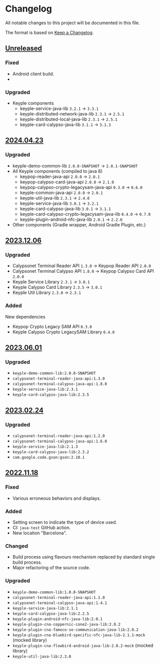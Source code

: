 # Changelog
All notable changes to this project will be documented in this file.

The format is based on [Keep a Changelog](https://keepachangelog.com/en/1.0.0/).

## [Unreleased]
### Fixed
- Android client build.
- 
### Upgraded
- Keyple components
  - keyple-service-java-lib `3.2.1` -> `3.3.1`
  - keyple-distributed-network-java-lib `2.3.1` -> `2.5.1`
  - keyple-distributed-local-java-lib `2.3.1` -> `2.5.1`
  - keyple-card-calypso-java-lib `3.1.1` -> `3.1.3`

## [2024.04.23]
### Upgraded
- keyple-demo-common-lib `2.0.0-SNAPSHOT` -> `2.0.1-SNAPSHOT`
- All Keyple components (compiled to java 8)
  - keypop-reader-java-api `2.0.0` -> `2.0.1`
  - keypop-calypso-card-java-api `2.0.0` -> `2.1.0`
  - keypop-calypso-crypto-legacysam-java-api `0.3.0` -> `0.6.0`
  - keyple-common-java-api `2.0.0` -> `2.0.1`
  - keyple-util-java-lib `2.3.1` -> `2.4.0`
  - keyple-service-java-lib `3.0.1` -> `3.2.1`
  - keyple-card-calypso-java-lib `3.0.1` -> `3.1.1`
  - keyple-card-calypso-crypto-legacysam-java-lib `0.4.0` -> `0.7.0`
  - keyple-plugin-android-nfc-java-lib `2.0.1` -> `2.2.0`
- Other components (Gradle wrapper, Android Gradle Plugin, etc.)

## [2023.12.06]
### Upgraded
- Calypsonet Terminal Reader API `1.3.0` -> Keypop Reader API `2.0.0`
- Calypsonet Terminal Calypso API `1.8.0` -> Keypop Calypso Card API `2.0.0`
- Keyple Service Library `2.3.1` -> `3.0.1`
- Keyple Calypso Card Library `2.3.5` -> `3.0.1`
- Keyple Util Library `2.3.0` -> `2.3.1`

### Added
New dependencies
- Keypop Crypto Legacy SAM API `0.3.0`
- Keyple Calypso Crypto LegacySAM Library `0.4.0`

## [2023.06.01]
### Upgraded
- `keyple-demo-common-lib:2.0.0-SNAPSHOT`
- `calypsonet-terminal-reader-java-api:1.3.0`
- `calypsonet-terminal-calypso-java-api:1.8.0`
- `keyple-service-java-lib:2.3.1`
- `keyple-card-calypso-java-lib:2.3.5`

## [2023.02.24]
### Upgraded
- `calypsonet-terminal-reader-java-api:1.2.0`
- `calypsonet-terminal-calypso-java-api:1.6.0`
- `keyple-service-java-lib:2.1.3`
- `keyple-card-calypso-java-lib:2.3.2`
- `com.google.code.gson:gson:2.10.1`

## [2022.11.18]
### Fixed
- Various erroneous behaviors and displays.
### Added
- Setting screen to indicate the type of device used.
- CI: `java-test` GitHub action.
- New location "Barcelona".
### Changed
- Build process using flavours mechanism replaced by standard single build process.
- Major refactoring of the source code.
### Upgraded
- `keyple-demo-common-lib:1.0.0-SNAPSHOT`
- `calypsonet-terminal-reader-java-api:1.1.0`
- `calypsonet-terminal-calypso-java-api:1.4.1`
- `keyple-service-java-lib:2.1.1`
- `keyple-card-calypso-java-lib:2.2.5`
- `keyple-plugin-android-nfc-java-lib:2.0.1`
- `keyple-plugin-cna-coppernic-cone2-java-lib:2.0.2`
- `keyple-plugin-cna-famoco-se-communication-java-lib:2.0.2`
- `keyple-plugin-cna-bluebird-specific-nfc-java-lib-2.1.1-mock` (mocked library)
- `keyple-plugin-cna-flowbird-android-java-lib-2.0.2-mock` (mocked library)
- `keyple-util-java-lib:2.3.0`

[Unreleased]: https://github.com/calypsonet/keyple-android-demo-control/compare/2024.04.23...HEAD
[2024.04.23]: https://github.com/calypsonet/keyple-android-demo-control/compare/2023.12.06...2024.04.23
[2023.12.06]: https://github.com/calypsonet/keyple-android-demo-control/compare/2023.06.01...2023.12.06
[2023.06.01]: https://github.com/calypsonet/keyple-android-demo-control/compare/2023.02.24...2023.06.01
[2023.02.24]: https://github.com/calypsonet/keyple-android-demo-control/compare/2022.11.18...2023.02.24
[2022.11.18]: https://github.com/calypsonet/keyple-android-demo-control/compare/v2021.11...2022.11.18